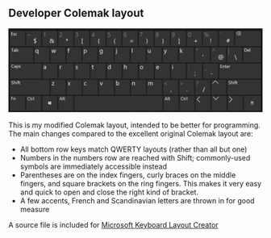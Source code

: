 Developer Colemak layout
-------------------------

![Layout overview](screenshot.png)

This is my modified Colemak layout, intended to be better for programming. The main changes compared to the excellent original Colemak layout are:

- All bottom row keys match QWERTY layouts (rather than all but one)
- Numbers in the numbers row are reached with Shift; commonly-used symbols are immediately accessible instead
- Parentheses are on the index fingers, curly braces on the middle fingers, and square brackets on the ring fingers. This makes it very easy and quick to open and close the right kind of bracket.
- A few accents, French and Scandinavian letters are thrown in for good measure


A source file is included for [Microsoft Keyboard Layout Creator](https://www.microsoft.com/en-us/download/details.aspx?id=102134)
